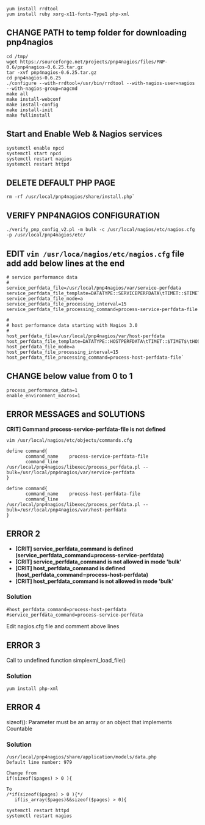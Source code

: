 ```
yum install rrdtool
yum install ruby xorg-x11-fonts-Type1 php-xml
```
## CHANGE PATH to temp folder for downloading pnp4nagios

```
cd /tmp/
wget https://sourceforge.net/projects/pnp4nagios/files/PNP-0.6/pnp4nagios-0.6.25.tar.gz
tar -xvf pnp4nagios-0.6.25.tar.gz
cd pnp4nagios-0.6.25
./configure --with-rrdtool=/usr/bin/rrdtool --with-nagios-user=nagios --with-nagios-group=nagcmd
make all
make install-webconf
make install-config
make install-init
make fullinstall
```

## Start and Enable Web & Nagios services
```
systemctl enable npcd
systemctl start npcd
systemctl restart nagios
systemctl restart httpd
```

## DELETE DEFAULT PHP PAGE
```
rm -rf /usr/local/pnp4nagios/share/install.php`
```
## VERIFY PNP4NAGIOS CONFIGURATION

`./verify_pnp_config_v2.pl -m bulk -c /usr/local/nagios/etc/nagios.cfg -p /usr/local/pnp4nagios/etc/`

## EDIT `vim /usr/loca/nagios/etc/nagios.cfg` file add add below lines at the end
```
# service performance data
#
service_perfdata_file=/usr/local/pnp4nagios/var/service-perfdata
service_perfdata_file_template=DATATYPE::SERVICEPERFDATA\tTIMET::$TIMET$\tHOSTNAME::$HOSTNAME$\tSERVICEDESC::$SERVICEDESC$\tSERVICEPERFDATA::$SERVICEPERFDATA$\tSERVICECHECKCOMMAND::$SERVICECHECKCOMMAND$\tHOSTSTATE::$HOSTSTATE$\tHOSTSTATETYPE::$HOSTSTATETYPE$\tSERVICESTATE::$SERVICESTATE$\tSERVICESTATETYPE::$SERVICESTATETYPE$
service_perfdata_file_mode=a
service_perfdata_file_processing_interval=15
service_perfdata_file_processing_command=process-service-perfdata-file

#
# host performance data starting with Nagios 3.0
#
host_perfdata_file=/usr/local/pnp4nagios/var/host-perfdata
host_perfdata_file_template=DATATYPE::HOSTPERFDATA\tTIMET::$TIMET$\tHOSTNAME::$HOSTNAME$\tHOSTPERFDATA::$HOSTPERFDATA$\tHOSTCHECKCOMMAND::$HOSTCHECKCOMMAND$\tHOSTSTATE::$HOSTSTATE$\tHOSTSTATETYPE::$HOSTSTATETYPE$
host_perfdata_file_mode=a
host_perfdata_file_processing_interval=15
host_perfdata_file_processing_command=process-host-perfdata-file`
```
## CHANGE below value from 0 to 1
```
process_performance_data=1
enable_environment_macros=1
```

## ERROR MESSAGES and SOLUTIONS
**CRIT]  Command process-service-perfdata-file is not defined**
```
vim /usr/local/nagios/etc/objects/commands.cfg

define command{
       command_name    process-service-perfdata-file
       command_line    /usr/local/pnp4nagios/libexec/process_perfdata.pl --bulk=/usr/local/pnp4nagios/var/service-perfdata
}

define command{
       command_name    process-host-perfdata-file
       command_line    /usr/local/pnp4nagios/libexec/process_perfdata.pl --bulk=/usr/local/pnp4nagios/var/host-perfdata
}
```


## ERROR 2
- **[CRIT]  service_perfdata_command is defined (service_perfdata_command=process-service-perfdata)**
- **[CRIT]  service_perfdata_command is not allowed in mode 'bulk'**
- **[CRIT]  host_perfdata_command is defined (host_perfdata_command=process-host-perfdata)**
- **[CRIT]  host_perfdata_command is not allowed in mode 'bulk'**

### Solution
```
#host_perfdata_command=process-host-perfdata
#service_perfdata_command=process-service-perfdata
```
Edit nagios.cfg file and comment above lines

## ERROR 3
Call to undefined function simplexml_load_file()

### Solution
`yum install php-xml`


## ERROR 4
sizeof(): Parameter must be an array or an object that implements Countable

### Solution
```
/usr/local/pnp4nagios/share/application/models/data.php
Default line number: 979

Change from
if(sizeof($pages) > 0 ){

To
/*if(sizeof($pages) > 0 ){*/
   if(is_array($pages)&&sizeof($pages) > 0){

systemctl restart httpd
systemctl restart nagios
```
